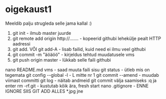 
# oigekaust1
Meeldib palju strugleda selle jama kallal :) 

1. git init - ilmub master juurde
2. git remote add origin http://.......   - kopeerid githubi lehekülje 
pealt HTTP aadressi
3. git add. VÕI git add-A   - lisab failid, kuid need ei ilmu veel 
githubi
4. git commit -m "äöäöö"  - kirjeldus tehtud muudatusele vms
5. git push origin master - lükkab selle faili githubi

nano README.md vms	 - saad muuta faili sisu
git status	 - ütleb mis on tegemata 
git config --global -l		- L mitte nr 1 
git commit --amend   - muudab viimast committi
git log	 - näitab andmeid 
git commit välja saamiseks :q ja enter
rm -rf.git	- kustutab kõik ära, fresh start 
nano .gitignore		- ENNE IGNORE SIIS GIT ADD ALLES
			*.jpg jne

